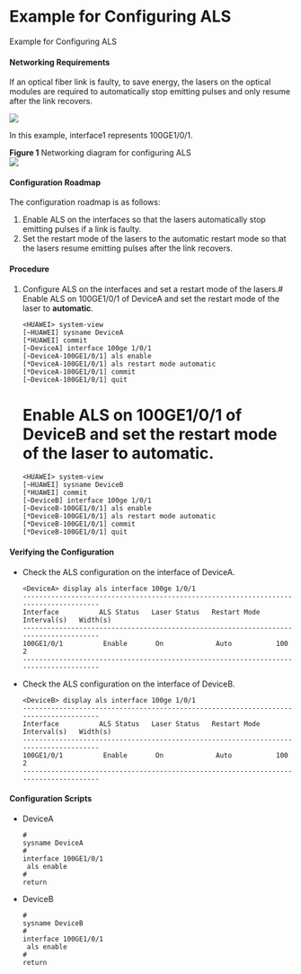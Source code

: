 Example for Configuring ALS
===========================

Example for Configuring ALS

#### Networking Requirements

If an optical fiber link is faulty, to save energy, the lasers on the optical modules are required to automatically stop emitting pulses and only resume after the link recovers.

![](public_sys-resources/note_3.0-en-us.png) 

In this example, interface1 represents 100GE1/0/1.


**Figure 1** Networking diagram for configuring ALS  
![](figure/en-us_image_0000001512688742.png)

#### Configuration Roadmap

The configuration roadmap is as follows:

1. Enable ALS on the interfaces so that the lasers automatically stop emitting pulses if a link is faulty.
2. Set the restart mode of the lasers to the automatic restart mode so that the lasers resume emitting pulses after the link recovers.

#### Procedure

1. Configure ALS on the interfaces and set a restart mode of the lasers.# Enable ALS on 100GE1/0/1 of DeviceA and set the restart mode of the laser to **automatic**.
   ```
   <HUAWEI> system-view 
   [~HUAWEI] sysname DeviceA 
   [*HUAWEI] commit
   [~DeviceA] interface 100ge 1/0/1 
   [~DeviceA-100GE1/0/1] als enable 
   [*DeviceA-100GE1/0/1] als restart mode automatic 
   [*DeviceA-100GE1/0/1] commit
   [~DeviceA-100GE1/0/1] quit
   ```
   
   # Enable ALS on 100GE1/0/1 of DeviceB and set the restart mode of the laser to **automatic**.
   
   ```
   <HUAWEI> system-view 
   [~HUAWEI] sysname DeviceB 
   [*HUAWEI] commit
   [~DeviceB] interface 100ge 1/0/1 
   [~DeviceB-100GE1/0/1] als enable 
   [*DeviceB-100GE1/0/1] als restart mode automatic 
   [*DeviceB-100GE1/0/1] commit
   [*DeviceB-100GE1/0/1] quit
   ```

#### Verifying the Configuration

* Check the ALS configuration on the interface of DeviceA.
  ```
  <DeviceA> display als interface 100ge 1/0/1 
  -------------------------------------------------------------------------------------- 
  Interface          ALS Status   Laser Status   Restart Mode   Interval(s)   Width(s) 
  -------------------------------------------------------------------------------------- 
  100GE1/0/1          Enable       On             Auto           100           2    
  -------------------------------------------------------------------------------------- 
  ```
* Check the ALS configuration on the interface of DeviceB.
  ```
  <DeviceB> display als interface 100ge 1/0/1 
  -------------------------------------------------------------------------------------- 
  Interface          ALS Status   Laser Status   Restart Mode   Interval(s)   Width(s) 
  -------------------------------------------------------------------------------------- 
  100GE1/0/1          Enable       On             Auto           100           2    
  --------------------------------------------------------------------------------------
  ```

#### Configuration Scripts

* DeviceA
  ```
  # 
  sysname DeviceA 
  # 
  interface 100GE1/0/1  
   als enable 
  # 
  return  
  ```
* DeviceB
  ```
  # 
  sysname DeviceB 
  # 
  interface 100GE1/0/1  
   als enable 
  # 
  return  
  ```